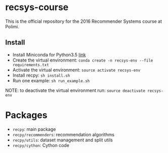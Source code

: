 # recsys-course
This is the official repository for the 2016 Recommender Systems course at Polimi.

## Install

- Install Miniconda for Python3.5 [link](http://conda.pydata.org/miniconda.html)
- Create the virtual environment: `conda create -n recsys-env --file requirements.txt`
- Activate the virtual environment: `source activate recsys-env`
- Install recpy: `sh install.sh`
- Run one example: `sh run_example.sh`

NOTE: to deactivate the virtual environment run: `source deactivate recsys-env`

# Packages
- `recpy`: main package
- `recpy/recommenders`: recommendation algorithms
- `recpy/utils`: dataset management and split utils
- `recpy/cython`: Cython code




